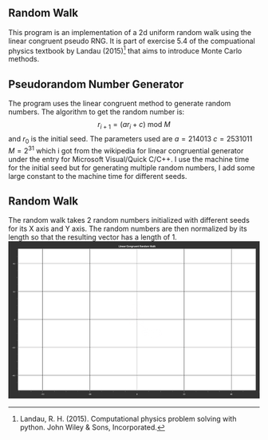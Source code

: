 ## Random Walk 
This program is an implementation of a 2d uniform random walk using the linear congruent pseudo RNG. It is part of exercise 5.4 of the compuational physics textbook by Landau (2015)[^1] that aims to introduce Monte Carlo methods.

## Pseudorandom Number Generator
The program uses the linear congruent method to generate random numbers. The algorithm to get the random number is:
$$r_{i+1} = (ar_i+c)\ \text{mod}\ M$$
and $r_0$ is the initial seed. The parameters used are $a=214013$ $c=2531011$ $M=2^{31}$ which i got from the wikipedia for linear congruential generator under the entry for Microsoft Visual/Quick C/C++. I use the machine time for the initial seed but for generating multiple random numbers, I add some large constant to the machine time for different seeds. 

## Random Walk
The random walk takes 2 random numbers initialized with different seeds for its X axis and Y axis. The random numbers are then normalized by its length so that the resulting vector has a length of 1.
![gif](media/random_walk.gif)

[^1]: Landau, R. H. (2015). Computational physics problem solving with python. John Wiley & Sons, Incorporated.
